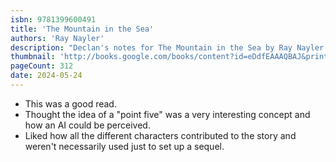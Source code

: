 ```yaml
---
isbn: 9781399600491
title: 'The Mountain in the Sea'
authors: 'Ray Nayler'
description: "Declan's notes for The Mountain in the Sea by Ray Nayler."
thumbnail: 'http://books.google.com/books/content?id=eDdfEAAAQBAJ&printsec=frontcover&img=1&zoom=5&source=gbs_api'
pageCount: 312
date: 2024-05-24
---
```


- This was a good read.
- Thought the idea of a "point five" was a very interesting concept and how an AI could be perceived.
- Liked how all the different characters contributed to the story and weren't necessarily used just to set up a sequel.

